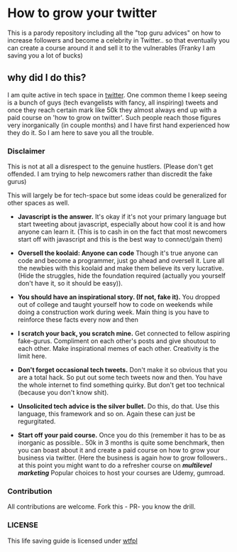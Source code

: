# How to grow your twitter 
This is a parody repository including all the "top guru advices" on how to increase followers and become a celebrity in Twitter.. so that eventually you can create a course around it and sell it to the vulnerables (Franky I am saving you a lot of bucks)

## why did I do this?
I am quite active in tech space in [twitter](https://twitter.com/sudip_post).  One common theme I keep seeing is a bunch of guys (tech evangelists with fancy, all inspiring) tweets and once they reach certain mark like 50k they almost always end up with a paid course on 'how to grow on twitter'. Such people reach those figures very inorganically (in couple months) and I have first hand experienced how they do it. So I am here to save you all the trouble.

### Disclaimer
This is not at all a disrespect to the genuine hustlers. (Please don't get offended. I am trying to help newcomers rather than discredit the fake gurus)

This will largely be for tech-space but some ideas could be generalized for other spaces as well.

- **Javascript is the answer.**  It's okay if it's not your primary language but start tweeting about javascript, especially about how cool it is and how anyone can learn it. (This is to cash in on the fact that most newcomers start off with javascript and this is the best way to connect/gain them)

- **Oversell the koolaid: Anyone can code** Though it's true anyone can code and become a programmer, just go ahead and oversell it. Lure all the newbies with this koolaid and make them believe its very lucrative. (Hide the struggles, hide the foundation required (actually you yourself don't have it, so it should be easy)).

- **You should have an inspirational story. (If not, fake it).** You dropped out of college and taught yourself how to code on weekends while doing a construction work during week. Main thing is you have to reinforce these facts every now and then

- **I scratch your back, you scratch mine.** Get connected to fellow aspiring fake-gurus. Compliment on each other's posts and give shoutout to each other. Make inspirational memes of each other. Creativity is the limit here.

- **Don't forget occasional tech tweets.** Don't make it so obvious that you are a total hack. So put out some tech tweets now and then. You have the whole internet to find something quirky. But don't get too technical (because you don't know shit).

- **Unsolicited tech advice is the silver bullet.** Do this, do that. Use this language, this framework and so on. Again these can just be regurgitated.

- **Start off your paid course.** Once you do this (remember it has to be as inorganic as possible.. 50k in 3 months is quite some benchmark, then you can boast about it and create a paid course on how to grow your business via twitter. (Here the business is again how to grow followers.. at this point you might want to do a refresher course on ***multilevel marketing*** Popular choices to host your courses are Udemy, gumroad.


### Contribution
All contributions are welcome. Fork this - PR- you know the drill. 


### LICENSE
This life saving guide is licensed under [wtfpl](http://www.wtfpl.net/)
